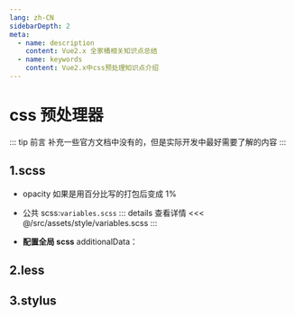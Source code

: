 ```yaml
---
lang: zh-CN
sidebarDepth: 2
meta:
  - name: description
    content: Vue2.x 全家桶相关知识点总结
  - name: keywords
    content: Vue2.x中css预处理知识点介绍
---
```


# css 预处理器

::: tip 前言
补充一些官方文档中没有的，但是实际开发中最好需要了解的内容
:::

## 1.scss

- opacity 如果是用百分比写的打包后变成 1%

- 公共 scss:`variables.scss`
  ::: details 查看详情
  <<< @/src/assets/style/variables.scss
  :::
- **配置全局 scss**
  additionalData：

## 2.less

## 3.stylus
